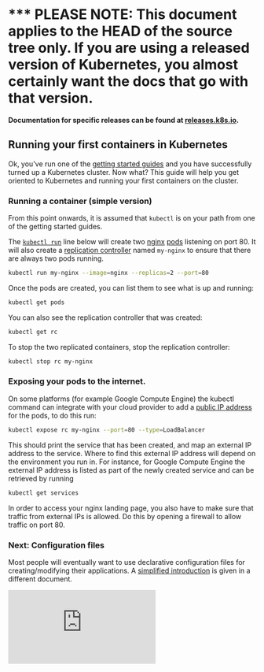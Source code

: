 <!-- BEGIN MUNGE: UNVERSIONED_WARNING -->

<!-- BEGIN STRIP_FOR_RELEASE -->

<h1>*** PLEASE NOTE: This document applies to the HEAD of the source
tree only. If you are using a released version of Kubernetes, you almost
certainly want the docs that go with that version.</h1>

<strong>Documentation for specific releases can be found at
[releases.k8s.io](http://releases.k8s.io).</strong>

<!-- END STRIP_FOR_RELEASE -->

<!-- END MUNGE: UNVERSIONED_WARNING -->
## Running your first containers in Kubernetes

Ok, you've run one of the [getting started guides](../docs/getting-started-guides/) and you have
successfully turned up a Kubernetes cluster.  Now what?  This guide will help you get oriented
to Kubernetes and running your first containers on the cluster.

### Running a container (simple version)

From this point onwards, it is assumed that `kubectl` is on your path from one of the getting started guides.

The [`kubectl run`](../../docs/user-guide/kubectl/kubectl_run.md) line below will create two [nginx](https://registry.hub.docker.com/_/nginx/) [pods](../docs/pods.md) listening on port 80. It will also create a [replication controller](../docs/replication-controller.md) named `my-nginx` to ensure that there are always two pods running.

```bash
kubectl run my-nginx --image=nginx --replicas=2 --port=80
```

Once the pods are created, you can list them to see what is up and running:
```bash
kubectl get pods
```

You can also see the replication controller that was created:
```bash
kubectl get rc
```

To stop the two replicated containers, stop the replication controller:
```bash
kubectl stop rc my-nginx
```

### Exposing your pods to the internet.
On some platforms (for example Google Compute Engine) the kubectl command can integrate with your cloud provider to add a [public IP address](../docs/services.md#external-services) for the pods,
to do this run:

```bash
kubectl expose rc my-nginx --port=80 --type=LoadBalancer
```

This should print the service that has been created, and map an external IP address to the service. Where to find this external IP address will depend on the environment you run in.  For instance, for Google Compute Engine the external IP address is listed as part of the newly created service and can be retrieved by running

```bash
kubectl get services
```

In order to access your nginx landing page, you also have to make sure that traffic from external IPs is allowed. Do this by opening a firewall to allow traffic on port 80.

### Next: Configuration files
Most people will eventually want to use declarative configuration files for creating/modifying their applications.  A [simplified introduction](simple-yaml.md)
is given in a different document.


<!-- BEGIN MUNGE: GENERATED_ANALYTICS -->
[![Analytics](https://kubernetes-site.appspot.com/UA-36037335-10/GitHub/examples/simple-nginx.md?pixel)]()
<!-- END MUNGE: GENERATED_ANALYTICS -->
